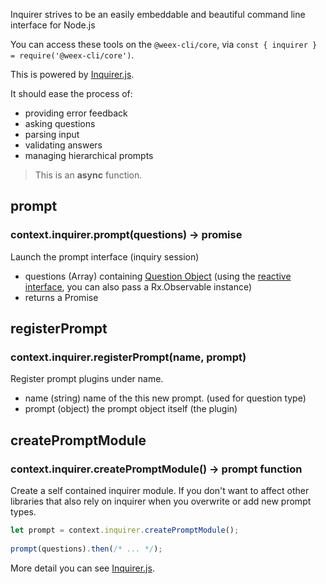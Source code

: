 Inquirer strives to be an easily embeddable and beautiful command line interface for Node.js

You can access these tools on the `@weex-cli/core`, via `const { inquirer } = require('@weex-cli/core')`.

This is powered by [Inquirer.js](https://github.com/SBoudrias/Inquirer.js).

It should ease the process of:

- providing error feedback
- asking questions
- parsing input
- validating answers
- managing hierarchical prompts


> This is an **async** function.

## prompt

### context.inquirer.prompt(questions) -> promise

Launch the prompt interface (inquiry session)

- questions (Array) containing [Question Object](https://www.npmjs.com/package/inquirer#question) (using the [reactive interface](https://www.npmjs.com/package/inquirer#reactive-interface), you can also pass a Rx.Observable instance)
- returns a Promise

## registerPrompt
### context.inquirer.registerPrompt(name, prompt)

Register prompt plugins under name.

- name (string) name of the this new prompt. (used for question type)
- prompt (object) the prompt object itself (the plugin)

## createPromptModule
### context.inquirer.createPromptModule() -> prompt function

Create a self contained inquirer module. If you don't want to affect other libraries that also rely on inquirer when you overwrite or add new prompt types.

```javascript
let prompt = context.inquirer.createPromptModule();
 
prompt(questions).then(/* ... */);
```

More detail you can see [Inquirer.js](https://github.com/SBoudrias/Inquirer.js#readme).